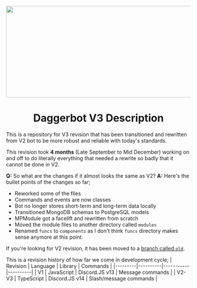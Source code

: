 <p align="center">
  <img width="630" height="250" src="https://github.com/toast-ts/Daggerbot-TS/assets/96593068/87a3c8b2-2209-42f0-851c-6cdebf9ef740">
  <h1 align="center">Daggerbot V3 Description</h1>

</p>
This is a repository for V3 revision that has been transitioned and rewritten from V2 bot to be more robust and reliable with today's standards.

This revision took **4 months** (Late September to Mid December) working on and off to do literally everything that needed a rewrite so badly that it cannot be done in V2.

**Q:** So what are the changes if it almost looks the same as V2?
**A:** Here's the bullet points of the changes so far;
- Reworked some of the files
- Commands and events are now classes
- Bot no longer stores short-term and long-term data locally
- Transitioned MongoDB schemas to PostgreSQL models
- MPModule got a facelift and rewritten from scratch
- Moved the module files to another directory called `modules`
- Renamed `funcs` to `components` as I don't think `funcs` directory makes sense anymore at this point.

If you're looking for V2 revision, it has been moved to a [branch called `old`](https://github.com/toast-ts/Daggerbot-TS/tree/old).

This is a revision history of how far we come in development cycle;
| Revision | Language | Library | Commands |
|---------|----------|-----------|----------|
| V1      | JavaScript | Discord.JS v13 | Message commands |
| V2-V3   | TypeScript | Discord.JS v14 | Slash/message commands |
